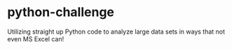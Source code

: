 # python-challenge

Utilizing straight up Python code to analyze large data sets in ways that not even MS Excel can!
